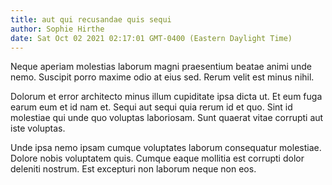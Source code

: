 ```yaml
---
title: aut qui recusandae quis sequi
author: Sophie Hirthe
date: Sat Oct 02 2021 02:17:01 GMT-0400 (Eastern Daylight Time)
---
```

Neque aperiam molestias laborum magni praesentium beatae animi unde nemo. Suscipit porro maxime odio at eius sed. Rerum velit est minus nihil.

 Dolorum et error architecto minus illum cupiditate ipsa dicta ut. Et eum fuga earum eum et id nam et. Sequi aut sequi quia rerum id et quo. Sint id molestiae qui unde quo voluptas laboriosam. Sunt quaerat vitae corrupti aut iste voluptas.

 Unde ipsa nemo ipsam cumque voluptates laborum consequatur molestiae. Dolore nobis voluptatem quis. Cumque eaque mollitia est corrupti dolor deleniti nostrum. Est excepturi non laborum neque non eos.